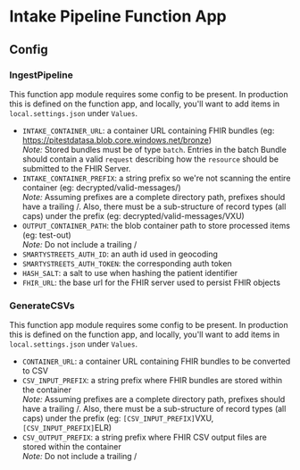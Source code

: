 # Intake Pipeline Function App

## Config

### IngestPipeline
This function app module requires some config to be present. In production this is defined on the function app, and locally, you'll want to add
items in `local.settings.json` under `Values`.

* `INTAKE_CONTAINER_URL`: a container URL containing FHIR bundles (eg: https://pitestdatasa.blob.core.windows.net/bronze)\
*Note:* Stored bundles must be of type `batch`.  Entries in the batch Bundle should contain a valid `request` describing how the `resource` should be submitted to the FHIR Server.
* `INTAKE_CONTAINER_PREFIX`: a string prefix so we're not scanning the entire container (eg: decrypted/valid-messages/)\
*Note:* Assuming prefixes are a complete directory path, prefixes should have a trailing /.  Also, there must be a sub-structure of record types (all caps) under the prefix (eg: decrypted/valid-messages/VXU)
* `OUTPUT_CONTAINER_PATH`: the blob container path to store processed items (eg: test-out)\
*Note:* Do not include a trailing /
* `SMARTYSTREETS_AUTH_ID`: an auth id used in geocoding
* `SMARTYSTREETS_AUTH_TOKEN`: the corresponding auth token
* `HASH_SALT`: a salt to use when hashing the patient identifier
* `FHIR_URL`: the base url for the FHIR server used to persist FHIR objects

### GenerateCSVs
This function app module requires some config to be present. In production this is defined on the function app, and locally, you'll want to add
items in `local.settings.json` under `Values`.

* `CONTAINER_URL`: a container URL containing FHIR bundles to be converted to CSV
* `CSV_INPUT_PREFIX`: a string prefix where FHIR bundles are stored within the container\
*Note:* Assuming prefixes are a complete directory path, prefixes should have a trailing /.  Also, there must be a sub-structure of record types (all caps) under the prefix (eg: `[CSV_INPUT_PREFIX]`VXU, `[CSV_INPUT_PREFIX]`ELR)
* `CSV_OUTPUT_PREFIX`: a string prefix where FHIR CSV output files are stored within the container\
*Note:* Do not include a trailing /
